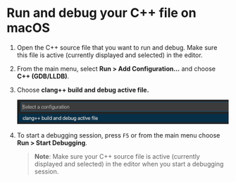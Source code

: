 # Run and debug your C++ file on macOS

1. Open the C++ source file that you want to run and debug. Make sure this file is active (currently displayed and selected) in the editor.

2. From the main menu, select **Run > Add Configuration...** and choose **C++ (GDB/LLDB)**.

3. Choose **clang++ build and debug active file.**

    ![Dropdown showing C++ debug configurations for Clang on macOS](clang-build-and-debug-active-file.png)

4. To start a debugging session, press `F5` or from the main menu choose **Run > Start Debugging**.

    > **Note**: Make sure your C++ source file is active (currently displayed and selected) in the editor when you start a debugging session.